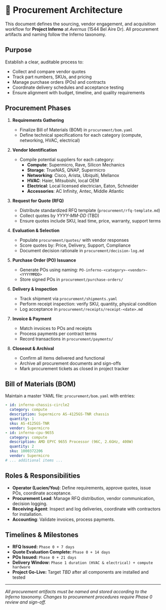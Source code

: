 # 🛒 Procurement Architecture

This document defines the sourcing, vendor engagement, and acquisition workflow for **Project Inferno** at *Avernus* (1544 Bel Aire Dr). All procurement artifacts and naming follow the Inferno taxonomy.

## Purpose

Establish a clear, auditable process to:
- Collect and compare vendor quotes
- Track part numbers, SKUs, and pricing
- Manage purchase orders (POs) and contracts
- Coordinate delivery schedules and acceptance testing
- Ensure alignment with budget, timeline, and quality requirements

## Procurement Phases

1. **Requirements Gathering**  
   - Finalize Bill of Materials (BOM) in `procurement/bom.yaml`  
   - Define technical specifications for each category (compute, networking, HVAC, electrical)

2. **Vendor Identification**  
   - Compile potential suppliers for each category:  
     - **Compute**: Supermicro, Rave, Silicon Mechanics  
     - **Storage**: TrueNAS, QNAP, Supermicro  
     - **Networking**: Cisco, Arista, Ubiquiti, Mellanox  
     - **HVAC**: Haier, Mitsubishi, local OEM  
     - **Electrical**: Local licensed electrician, Eaton, Schneider  
     - **Accessories**: AC Infinity, Antec, Middle Atlantic

3. **Request for Quote (RFQ)**  
   - Distribute standardized RFQ template (`procurement/rfq-template.md`)  
   - Collect quotes by *YYYY-MM-DD* (TBD)  
   - Ensure quotes include SKU, lead time, price, warranty, support terms

4. **Evaluation & Selection**  
   - Populate `procurement/quotes/` with vendor responses  
   - Score quotes by: Price, Delivery, Support, Compliance  
   - Document decision rationale in `procurement/decision-log.md`

5. **Purchase Order (PO) Issuance**  
   - Generate POs using naming: `PO-inferno-<category>-<vendor>-<YYYYMMDD>`  
   - Store signed POs in `procurement/purchase-orders/`

6. **Delivery & Inspection**  
   - Track shipment via `procurement/shipments.yaml`  
   - Perform receipt inspection: verify SKU, quantity, physical condition  
   - Log acceptance in `procurement/receipts/receipt-<date>.md`

7. **Invoice & Payment**  
   - Match invoices to POs and receipts  
   - Process payments per contract terms  
   - Record transactions in `procurement/payments/`

8. **Closeout & Archival**  
   - Confirm all items delivered and functional  
   - Archive all procurement documents and sign-offs  
   - Mark procurement tickets as closed in project tracker

## Bill of Materials (BOM)

Maintain a master YAML file: `procurement/bom.yaml` with entries:

```yaml
- id: inferno-chassis-circle2
  category: compute
  description: Supermicro AS-4125GS-TNR chassis
  quantity: 1
  sku: AS-4125GS-TNR
  vendor: Supermicro
- id: inferno-cpu-9655
  category: compute
  description: AMD EPYC 9655 Processor (96C, 2.6GHz, 400W)
  quantity: 2
  sku: 1000372206
  vendor: Supermicro
# ... additional items ...
```

## Roles & Responsibilities

- **Operator (Lucien/You)**: Define requirements, approve quotes, issue POs, coordinate acceptance.
- **Procurement Lead**: Manage RFQ distribution, vendor communication, decision logging.
- **Receiving Agent**: Inspect and log deliveries, coordinate with contractors for installation.
- **Accounting**: Validate invoices, process payments.

## Timelines & Milestones

- **RFQ Issued:** `Phase 0 + 7 days`
- **Quote Evaluation Complete:** `Phase 0 + 14 days`
- **POs Issued:** `Phase 0 + 21 days`
- **Delivery Window:** `Phase 1 duration (HVAC & electrical) + compute hardware`
- **Project Go-Live:** Target *TBD* after all components are installed and tested

---

*All procurement artifacts must be named and stored according to the Inferno taxonomy. Changes to procurement procedures require Phase 0 review and sign-off.*
